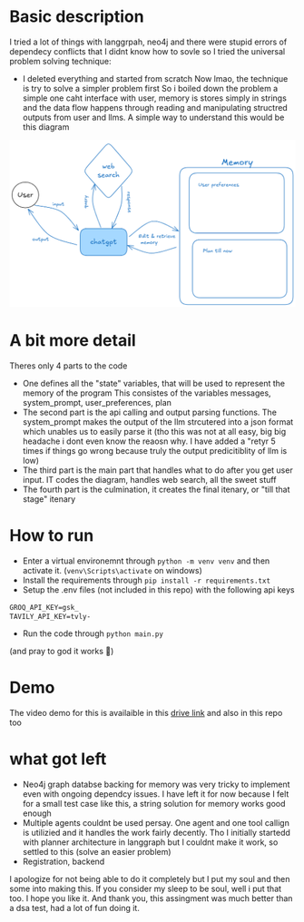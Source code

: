# Basic description
I tried a lot of things with langgrpah, neo4j and there were stupid errors of dependecy conflicts that I didnt know how to sovle so I tried the universal problem solving technique:
- I deleted everything and started from scratch 
Now lmao, the technique is try to solve a simpler problem first
So i boiled down the problem a simple one caht interface with user, memory is stores simply in strings and the data flow happens through reading and manipulating structred outputs from user and llms. A simple way to understand this would be this diagram

![Flow](flow.png)

# A bit more detail
Theres only 4 parts to the code
- One defines all the "state" variables, that will be used to represent the memory of the program
This consistes of the variables messages, system_prompt, user_preferences, plan
- The second part is the api calling and output parsing functions. The system_prompt makes the output of the llm strcutered into a json format which unables us to easily parse it (tho this was not at all easy, big big headache i dont even know the reaosn why. I have added a "retyr 5 times if things go wrong because truly the output predicitiblity of llm is low)
- The third part is the main part that handles what to do after you get user input. IT codes the diagram, handles web search, all the sweet stuff
- The fourth part is the culmination, it creates the final itenary, or "till that stage" itenary

# How to run
- Enter a virtual environemnt through `python -m venv venv` and then activate it. (`venv\Scripts\activate` on windows)
- Install the requirements through `pip install -r requirements.txt`
- Setup the .env files (not included in this repo) with the following api keys
```env
GROQ_API_KEY=gsk_
TAVILY_API_KEY=tvly-
```
- Run the code through `python main.py`

(and pray to god it works 🤞)

# Demo
The video demo for this is availaible in this [drive link](https://drive.google.com/file/d/1tqtUk7SrNA7fPJeS3e0pNCasEqBOrVAh/view?usp=sharing) and also in this repo too

# what got left
- Neo4j graph databse backing for memory was very tricky to implement even with ongoing dependcy issues. I have left it for now because I felt for a  small test case like this, a string solution for memory works good enough
- Multiple agents couldnt be used persay. One agent and one tool callign is utilizied and it handles the work fairly decently. Tho I initially startedd with planner architecture in langgraph but I couldnt make it work, so settled to this (solve an easier problem)
- Registration, backend

I apologize for not being able to do it completely but I put my soul and then some into making this. If you consider my sleep to be soul, well i put that too. I hope you like it. And thank you, this assingment was much better than a dsa test, had a lot of fun doing it. 


